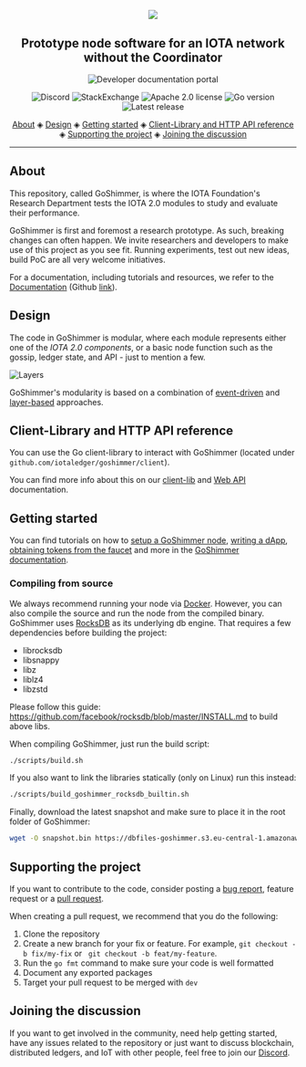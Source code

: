 <h1 align="center">
  <br>
  <a href="https://goshimmer.docs.iota.org/"><img src="images/GoShimmer.png"></a>
</h1>

<h2 align="center">Prototype node software for an IOTA network without the Coordinator</h2>

<p align="center">
    <a href="https://goshimmer.docs.iota.org" style="text-decoration:none;">
    <img src="https://img.shields.io/badge/Documentation%20portal-blue.svg?style=for-the-badge" alt="Developer documentation portal">
</p>
<p align="center">
  <a href="https://discord.iota.org/" style="text-decoration:none;"><img src="https://img.shields.io/badge/Discord-9cf.svg?logo=discord" alt="Discord"></a>
    <a href="https://iota.stackexchange.com/" style="text-decoration:none;"><img src="https://img.shields.io/badge/StackExchange-9cf.svg?logo=stackexchange" alt="StackExchange"></a>
    <a href="https://github.com/iotaledger/goshimmer/blob/master/LICENSE" style="text-decoration:none;"><img src="https://img.shields.io/github/license/iotaledger/goshimmer.svg" alt="Apache 2.0 license"></a>
    <a href="https://golang.org/doc/install" style="text-decoration:none;"><img src="https://img.shields.io/github/go-mod/go-version/iotaledger/goshimmer" alt="Go version"></a>
    <a href="" style="text-decoration:none;"><img src="https://img.shields.io/github/v/release/iotaledger/goshimmer" alt="Latest release"></a>
</p>
      
<p align="center">
  <a href="#about">About</a> ◈
  <a href="#design">Design</a> ◈
  <a href="#getting-started">Getting started</a> ◈
  <a href="#client-library-and-http-api-reference">Client-Library and HTTP API reference</a> ◈
  <a href="#supporting-the-project">Supporting the project</a> ◈
  <a href="#joining-the-discussion">Joining the discussion</a> 
</p>

---

## About

This repository, called GoShimmer, is where the IOTA Foundation's Research Department tests the IOTA 2.0 modules to study and evaluate their performance.

GoShimmer is first and foremost a research prototype. As such, breaking changes can often happen. We invite researchers and developers to make use of this project as you see fit. Running experiments, test out new ideas, build PoC are all very welcome initiatives.

For a documentation, including tutorials and resources, we refer to the [Documentation](http://goshimmer.docs.iota.org/) (Github [link](https://github.com/iotaledger/goshimmer/blob/develop/documentation/README.md)).

## Design
The code in GoShimmer is modular, where each module represents either one of the *IOTA 2.0 components*, or a basic node function such as the gossip, ledger state, and API - just to mention a few.  

![Layers](docOps/static/img/protocol_specification/layers.png)

GoShimmer's modularity is based on a combination of [event-driven](https://goshimmer.docs.iota.org/docs/implementation_design/event_driven_model) and [layer-based](https://goshimmer.docs.iota.org/docs/protocol_specification/components) approaches.

## Client-Library and HTTP API reference

You can use the Go client-library to interact with GoShimmer (located under `github.com/iotaledger/goshimmer/client`).

You can find more info about this on our [client-lib](https://goshimmer.docs.iota.org/docs/apis/api) and [Web API](https://goshimmer.docs.iota.org/docs/apis/webAPI) documentation.

## Getting started

You can find tutorials on how to [setup a GoShimmer node](https://goshimmer.docs.iota.org/docs/tutorials/setup), [writing a dApp](https://goshimmer.docs.iota.org/docs/tutorials/dApp), [obtaining tokens from the faucet](https://goshimmer.docs.iota.org/docs/tutorials/request_funds) and more in the [GoShimmer documentation](https://goshimmer.docs.iota.org/).

### Compiling from source

We always recommend running your node via [Docker](https://goshimmer.docs.iota.org/docs/tutorials/setup). However, you can also compile the source and run the node from the compiled binary. GoShimmer uses [RocksDB](https://github.com/linxGnu/grocksdb) as its underlying db engine. That requires a few dependencies before building the project: 
- librocksdb
- libsnappy
- libz
- liblz4
- libzstd 

Please follow this guide: https://github.com/facebook/rocksdb/blob/master/INSTALL.md to build above libs.

When compiling GoShimmer, just run the build script:

```bash
./scripts/build.sh
```

If you also want to link the libraries statically (only on Linux) run this instead:
```bash
./scripts/build_goshimmer_rocksdb_builtin.sh
```

Finally, download the latest snapshot and make sure to place it in the root folder of GoShimmer:

```bash
wget -O snapshot.bin https://dbfiles-goshimmer.s3.eu-central-1.amazonaws.com/snapshots/nectar/snapshot-latest.bin
```

## Supporting the project

If you want to contribute to the code, consider posting a [bug report](https://github.com/iotaledger/goshimmer/issues/new-issue), feature request or a [pull request](https://github.com/iotaledger/goshimmer/pulls/).

When creating a pull request, we recommend that you do the following:

1. Clone the repository
2. Create a new branch for your fix or feature. For example, `git checkout -b fix/my-fix` or ` git checkout -b feat/my-feature`.
3. Run the `go fmt` command to make sure your code is well formatted
4. Document any exported packages
5. Target your pull request to be merged with `dev`

## Joining the discussion

If you want to get involved in the community, need help getting started, have any issues related to the repository or just want to discuss blockchain, distributed ledgers, and IoT with other people, feel free to join our [Discord](https://discord.iota.org/).
